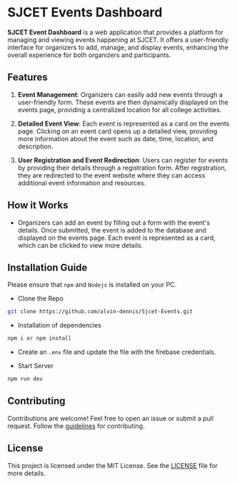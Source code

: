 # SJCET Events Dashboard

**SJCET Event Dashboard** is a web application that provides a platform for managing and viewing events happening at SJCET. It offers a user-friendly interface for organizers to add, manage, and display events, enhancing the overall experience for both organizers and participants.

## Features
1. **Event Management**: Organizers can easily add new events through a user-friendly form. These events are then dynamically displayed on the events page, providing a centralized location for all college activities.

2. **Detailed Event View**: Each event is represented as a card on the events page. Clicking on an event card opens up a detailed view, providing more information about the event such as date, time, location, and description.

3. **User Registration and Event Redirection**: Users can register for events by providing their details through a registration form. After registration, they are redirected to the event website where they can access additional event information and resources.

## How it Works
- Organizers can add an event by filling out a form with the event's details. Once submitted, the event is added to the database and displayed on the events page. Each event is represented as a card, which can be clicked to view more details.

## Installation Guide
Please ensure that `npm` and `Nodejs` is installed on your PC.

- Clone the Repo

```bash
git clone https://github.com/alvin-dennis/Sjcet-Events.git
```
- Installation of dependencies

```bash
npm i or npm install
```

- Create an `.env` file and update the file with the firebase credentials.

- Start Server

```bash
npm run dev
```

## Contributing

Contributions are welcome! Feel free to open an issue or submit a pull request. Follow the [guidelines](https://github.com/alvin-dennis/Sjcet-Events/blob/main/CONTRIBUTING.md) for contributing.

## License
This project is licensed under the MIT License. See the [LICENSE](https://github.com/alvin-dennis/Sjcet-Events/blob/main/LICENSE) file for more details.
